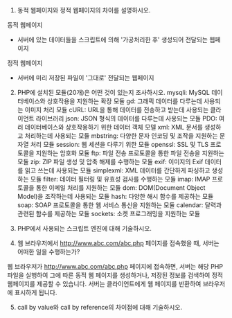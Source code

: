 1. 동적 웹페이지와 정적 웹페이지의 차이를 설명하시오.
   
동적 웹페이지
- 서버에 있는 데이터들을 스크립트에 의해 '가공처리한 후' 생성되어 전달되는 웹페이지 

정적 웹페이지
- 서버에 미리 저장된 파일이 '그대로' 전달되는 웹페이지

2. PHP에 설치된 모듈(20개)은 어떤 것이 있는지 조사하시오.
mysqli: MySQL 데이터베이스와 상호작용을 지원하는 확장 모듈
gd: 그래픽 데이터를 다루는데 사용되는 이미지 처리 모듈
cURL: URL을 통해 데이터를 전송하고 받는데 사용되는 클라이언트 라이브러리
json: JSON 형식의 데이터를 다루는데 사용되는 모듈
PDO: 여러 데이터베이스와 상호작용하기 위한 데이터 객체 모델
xml: XML 문서를 생성하고 처리하는데 사용되는 모듈
mbstring: 다양한 문자 인코딩 및 조작을 지원하는 문자열 처리 모듈
session: 웹 세션을 다루기 위한 모듈
openssl: SSL 및 TLS 프로토콜을 지원하는 암호화 모듈
ftp: 파일 전송 프로토콜을 통한 파일 전송을 지원하는 모듈
zip: ZIP 파일 생성 및 압축 해제를 수행하는 모듈
exif: 이미지의 Exif 데이터를 읽고 쓰는데 사용되는 모듈
simplexml: XML 데이터를 간단하게 파싱하고 생성하는 모듈
filter: 데이터 필터링 및 유효성 검사를 수행하는 모듈
imap: IMAP 프로토콜을 통한 이메일 처리를 지원하는 모듈
dom: DOM(Document Object Model)을 조작하는데 사용되는 모듈
hash: 다양한 해시 함수를 제공하는 모듈
soap: SOAP 프로토콜을 통한 웹 서비스 통신을 지원하는 모듈
calendar: 달력과 관련된 함수를 제공하는 모듈
sockets: 소켓 프로그래밍을 지원하는 모듈

3. PHP에서 사용되는 스크립트 엔진에 대해 기술하시오.
   


4. 웹 브라우저에서 http://www.abc.com/abc.php 페이지를 접속했을 때, 서버는 어떠한 일을 수행하는가?

웹 브라우저가 http://www.abc.com/abc.php 페이지에 접속하면, 서버는 해당 PHP 파일을 실행하여 그에 따른 동적 웹 페이지를 생성하거나, 저장된 정보를 검색하여 정적 웹페이지를 제공할 수 있습니다. 
서버는 클라이언트에게 웹 페이지를 반환하여 브라우저에 표시하게 됩니다.

5. call by value와 call by reference의 차이점에 대해 기술하시오.
   
